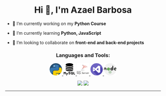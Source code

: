 <h1 align="center">Hi 👋, I'm Azael Barbosa</h1>


- 🔭 I’m currently working on my **Python Course**

- 🌱 I’m currently learning **Python, JavaScript**

- 👯 I’m looking to collaborate on **front-end and back-end projects**

<h3 align="center">Languages and Tools:</h3>

<p align="center"> 
  <a href="#" target="_blank"> 
    <img src="https://github.com/AzaelBarbosa/AzaelBarbosa/blob/main/assets/icons/python.png" alt="python" width="40" height="40"/> 
  </a>  
  <a href="#" target="_blank"> 
    <img src="https://github.com/AzaelBarbosa/AzaelBarbosa/blob/main/assets/icons/mysql.png" alt="MySql" width="40" height="40"/> 
  </a> 
  <a href="#" target="_blank"> 
    <img src="https://github.com/AzaelBarbosa/AzaelBarbosa/blob/main/assets/icons/sql-server.png" alt="SQL" width="40" height="40"/> 
  </a>
  <a href="#" target="_blank"> 
    <img src="https://github.com/AzaelBarbosa/AzaelBarbosa/blob/main/assets/icons/visual-studio.png" alt=".NET" width="40" height="40"/> 
  </a>
  <a href="#" target="_blank"> 
    <img src="https://github.com/AzaelBarbosa/AzaelBarbosa/blob/main/assets/icons/nodejs.png" alt="nodejs" width="40" height="40"/> 
  </a>
</p>

<p align= "center">
  <img height= "150" src="https://github-readme-stats.vercel.app/api?username=AzaelBarbosa&theme=react&show_icons=true&include_all_commits=true" />
  <img height= "150" src="https://github-readme-stats.vercel.app/api/top-langs/?username=AzaelBarbosa&theme=react&layout=compact" />
</p>

------
